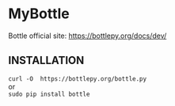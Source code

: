 # MyBottle
Bottle official site: https://bottlepy.org/docs/dev/  
## INSTALLATION
`curl -O  https://bottlepy.org/bottle.py`  
or  
`sudo pip install bottle`
